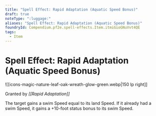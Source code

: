 ```yaml
---
title: "Spell Effect: Rapid Adaptation (Aquatic Speed Bonus)"
draft: true
noteType: ":luggage:"
aliases: "Spell Effect: Rapid Adaptation (Aquatic Speed Bonus)"
foundryId: Compendium.pf2e.spell-effects.Item.itmiGioGNuVvt4QE
tags:
  - Item
---
```


# Spell Effect: Rapid Adaptation (Aquatic Speed Bonus)
![[icons-magic-nature-leaf-oak-wreath-glow-green.webp|150 lp right]]

Granted by _[[Rapid Adaptation]]_

The target gains a swim Speed equal to its land Speed. If it already had a swim Speed, it gains a +10-foot status bonus to its swim Speed.
